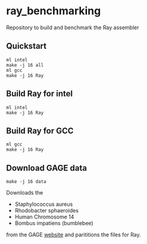 # ray_benchmarking
Repository to build and benchmark the Ray assembler

## Quickstart

```
ml intel
make -j 16 all
ml gcc
make -j 16 Ray
```

## Build Ray for intel

```
ml intel
make -j 16 Ray
```

## Build Ray for GCC

```
ml gcc
make -j 16 Ray
```

## Download GAGE data

```
make -j 16 data
```

Downloads the

* Staphylococcus aureus
* Rhodobacter sphaeroides
* Human Chromosome 14
* Bombus impatiens (bumblebee)

from the GAGE [website](http://gage.cbcb.umd.edu/data/index.html) and parititions the files for Ray.
